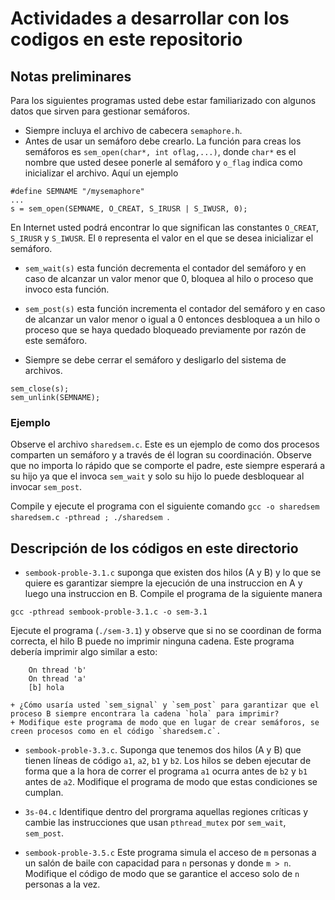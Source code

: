 # Actividades a desarrollar con los codigos en este repositorio

## Notas preliminares

Para los siguientes programas  usted debe estar familiarizado con algunos datos que sirven para gestionar semáforos.

* Siempre incluya el archivo de cabecera `semaphore.h`.
* Antes de usar un semáforo debe crearlo. La función para creas los semáforos es `sem_open(char*, int oflag,...)`, donde `char*` es el nombre que usted desee ponerle al semáforo y `o_flag` indica como inicializar el archivo. Aquí un ejemplo

```
#define SEMNAME "/mysemaphore"
...
s = sem_open(SEMNAME, O_CREAT, S_IRUSR | S_IWUSR, 0);
```

En Internet usted podrá encontrar lo que significan las constantes `O_CREAT`, `S_IRUSR` y `S_IWUSR`. El `0` representa el valor en el que se desea inicializar el semáforo.

* `sem_wait(s)` esta función decrementa el contador del semáforo y en caso de alcanzar un valor menor que 0, bloquea al hilo o proceso que invoco esta función.

* `sem_post(s)` esta función incrementa el contador del semáforo y en caso de alcanzar un valor menor o igual a 0 entonces desbloquea a un hilo o proceso que se haya quedado bloqueado previamente por razón de este semáforo.

* Siempre se debe cerrar el semáforo y desligarlo del sistema de archivos.
```
sem_close(s);
sem_unlink(SEMNAME);
```

### Ejemplo

Observe el archivo `sharedsem.c`. Este es un ejemplo de como dos procesos comparten un semáforo y a través de él logran su coordinación. Observe que no importa lo rápido que se comporte el padre, este siempre esperará a su hijo ya que el invoca `sem_wait` y solo su hijo lo puede desbloquear al invocar `sem_post`.

Compile y ejecute el programa con el siguiente comando `gcc -o sharedsem sharedsem.c -pthread ; ./sharedsem `.

## Descripción de los códigos en este directorio
* `sembook-proble-3.1.c` suponga que existen dos hilos (A y B) y lo que se quiere es garantizar siempre la ejecución de una instruccion en A y luego una instruccion en B. Compile el programa de la siguiente manera

```
gcc -pthread sembook-proble-3.1.c -o sem-3.1
```

Ejecute el programa (`./sem-3.1`) y observe que si no se coordinan de forma correcta, el hilo B puede no imprimir ninguna cadena. Este programa debería imprimir algo similar a esto:

```
	On thread 'b'
	On thread 'a'
	[b] hola
```

	+ ¿Cómo usaría usted `sem_signal` y `sem_post` para garantizar que el proceso B siempre encontrara la cadena `hola` para imprimir?
	+ Modifique este programa de modo que en lugar de crear semáforos, se creen procesos como en el código `sharedsem.c`.

* `sembook-proble-3.3.c`. Suponga que tenemos dos hilos (A y B) que tienen líneas de código `a1`, `a2`, `b1` y `b2`. Los hilos se deben ejecutar de forma que a la hora de correr el programa `a1` ocurra antes de `b2` y `b1` antes de `a2`. Modifique el programa de modo que estas condiciones se cumplan.

* `3s-04.c` Identifique dentro del prorgrama aquellas regiones críticas y cambie las instrucciones que usan `pthread_mutex` por `sem_wait`, `sem_post`.

* `sembook-proble-3.5.c` Este programa simula el acceso de `m` personas a un salón de baile con capacidad para `n` personas y donde `m > n`. Modifique el código de modo que se garantice el acceso solo de `n` personas a la vez.
